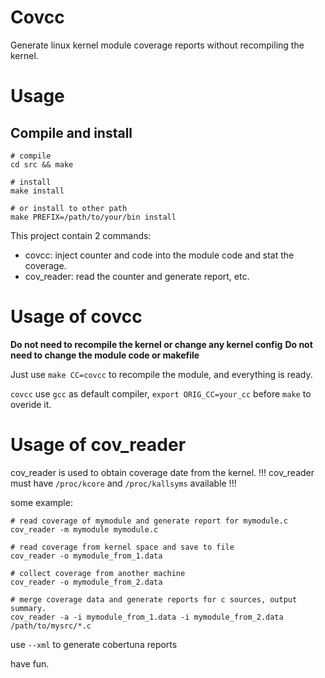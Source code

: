 # Covcc
Generate linux kernel module coverage reports without recompiling the kernel.

# Usage

## Compile and install
```shell
# compile
cd src && make

# install
make install

# or install to other path
make PREFIX=/path/to/your/bin install

```

This project contain 2 commands:
* covcc: inject counter and code into the module code and stat the coverage.
* cov_reader: read the counter and generate report, etc.

# Usage of covcc

**Do not need to recompile the kernel or change any kernel config**
**Do not need to change the module code or makefile**

Just use `make CC=covcc` to recompile the module, and everything is ready.

`covcc` use `gcc` as default compiler, `export ORIG_CC=your_cc` before `make` to overide it.



# Usage of cov_reader

cov_reader is used to obtain coverage date from the kernel.
!!! cov_reader must have `/proc/kcore` and `/proc/kallsyms` available !!!

some example:

```shell
# read coverage of mymodule and generate report for mymodule.c
cov_reader -m mymodule mymodule.c

# read coverage from kernel space and save to file
cov_reader -o mymodule_from_1.data

# collect coverage from another machine
cov_reader -o mymodule_from_2.data

# merge coverage data and generate reports for c sources, output summary.
cov_reader -a -i mymodule_from_1.data -i mymodule_from_2.data /path/to/mysrc/*.c

```

use `--xml` to generate cobertuna reports

have fun.